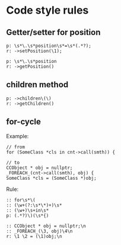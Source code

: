 # Code style rules

## Getter/setter for position
```
p: \s*\.\s*position\s*=\s*(.*?);
r: ->setPosition(\1);

p: \s*\.\s*position
r: ->getPosition()
```

## children method
```
p: ->children\(\)
r: ->getChildren()
```

## for-cycle

Example:
```
// from
for (SomeClass *cls in cnt->call(smth)) {

// to
CCObject * obj = nullptr;
_FOREACH_(cnt->call(smth), obj) {
SomeClass *cls = (SomeClass *)obj;
```

Rule:
```
:: for\s*\(
:: (\w+(?:\s*\*)+)\s*
:: (\w+)\s+in\s*
p: (.*?)\)(\s*{)

:: CCObject * obj = nullptr;\n
:: _FOREACH_(\3, obj)\4\n
r: \1 \2 = (\1)obj;\n
```

